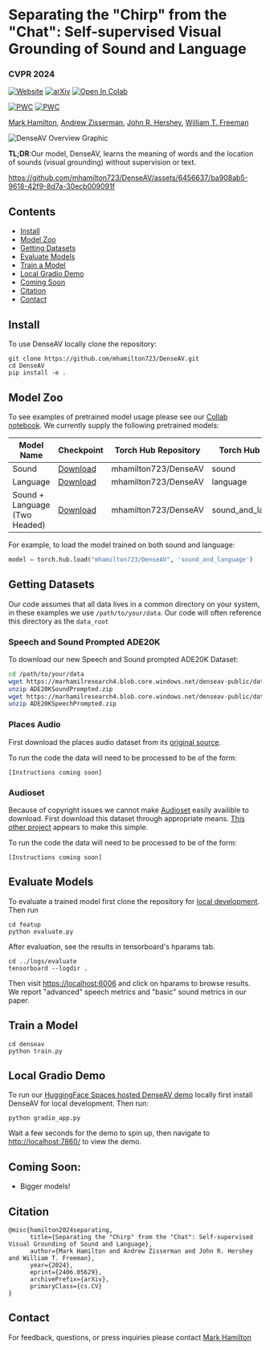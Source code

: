 # Separating the "Chirp" from the "Chat": Self-supervised Visual Grounding of Sound and Language
###  CVPR 2024


[![Website](https://img.shields.io/badge/DenseAV-%F0%9F%8C%90Website-purple?style=flat)](https://aka.ms/denseav) [![arXiv](https://img.shields.io/badge/arXiv-2406.05629-b31b1b.svg)](https://arxiv.org/abs/2406.05629) [![Open In Colab](https://colab.research.google.com/assets/colab-badge.svg)](https://colab.research.google.com/github/mhamilton723/DenseAV/blob/main/demo.ipynb)

[//]: # ([![Huggingface]&#40;https://img.shields.io/badge/%F0%9F%A4%97%20Hugging%20Face-FeatUp-orange&#41;]&#40;https://huggingface.co/spaces/mhamilton723/DenseAV&#41; )
[//]: # ([![Huggingface]&#40;https://img.shields.io/badge/%F0%9F%A4%97%20Hugging%20Face-Paper%20Page-orange&#41;]&#40;https://huggingface.co/papers/2403.10516&#41;)
[![PWC](https://img.shields.io/endpoint.svg?url=https://paperswithcode.com/badge/separating-the-chirp-from-the-chat-self/speech-prompted-semantic-segmentation-on)](https://paperswithcode.com/sota/speech-prompted-semantic-segmentation-on?p=separating-the-chirp-from-the-chat-self)
[![PWC](https://img.shields.io/endpoint.svg?url=https://paperswithcode.com/badge/separating-the-chirp-from-the-chat-self/sound-prompted-semantic-segmentation-on)](https://paperswithcode.com/sota/sound-prompted-semantic-segmentation-on?p=separating-the-chirp-from-the-chat-self)


[Mark Hamilton](https://mhamilton.net/),
[Andrew Zisserman](https://www.robots.ox.ac.uk/~az/),
[John R. Hershey](https://research.google/people/john-hershey/),
[William T. Freeman](https://billf.mit.edu/about/bio)

![DenseAV Overview Graphic](https://mhamilton.net/images/hero_fig_black.jpg)

**TL;DR**:Our model, DenseAV, learns the meaning of words and the location of sounds (visual grounding) without supervision or text.

https://github.com/mhamilton723/DenseAV/assets/6456637/ba908ab5-9618-42f9-8d7a-30ecb009091f


## Contents
<!--ts-->
   * [Install](#install)
   * [Model Zoo](#model-zoo)
   * [Getting Datasets](#getting-atasets)
   * [Evaluate Models](#evaluate-models)
   * [Train a Model](#train-model)
   * [Local Gradio Demo](#local-gradio-demo)
   * [Coming Soon](coming-soon)
   * [Citation](#citation)
   * [Contact](#contact)
<!--te-->

## Install

To use DenseAV locally clone the repository:

```shell script
git clone https://github.com/mhamilton723/DenseAV.git
cd DenseAV
pip install -e .
```


## Model Zoo

To see examples of pretrained model usage please see our [Collab notebook](https://colab.research.google.com/github/mhamilton723/DenseAV/blob/main/demo.ipynb). We currently supply the following pretrained models:

| Model Name                    | Checkpoint                                                                                                                       | Torch Hub Repository | Torch Hub Name     |
|-------------------------------|----------------------------------------------------------------------------------------------------------------------------------|----------------------|--------------------|
| Sound                         | [Download](https://marhamilresearch4.blob.core.windows.net/denseav-public/hub/denseav_sound.ckpt) | mhamilton723/DenseAV | sound              |
| Language                      | [Download](https://marhamilresearch4.blob.core.windows.net/denseav-public/hub/denseav_language.ckpt) | mhamilton723/DenseAV | language           |
| Sound + Language (Two Headed) | [Download](https://marhamilresearch4.blob.core.windows.net/denseav-public/hub/denseav_2head.ckpt)   | mhamilton723/DenseAV | sound_and_language |

For example, to load the model trained on both sound and language:

```python
model = torch.hub.load("mhamilton723/DenseAV", 'sound_and_language')
```


## Getting Datasets

Our code assumes that all data lives in a common directory on your system, in these examples we use `/path/to/your/data`. Our code will often reference this directory as the `data_root`

### Speech and Sound Prompted ADE20K

To download our new Speech and Sound prompted ADE20K Dataset:

```bash
cd /path/to/your/data
wget https://marhamilresearch4.blob.core.windows.net/denseav-public/datasets/ADE20KSoundPrompted.zip
unzip ADE20KSoundPrompted.zip
wget https://marhamilresearch4.blob.core.windows.net/denseav-public/datasets/ADE20KSpeechPrompted.zip
unzip ADE20KSpeechPrompted.zip
```

### Places Audio

First download the places audio dataset from its [original source](https://groups.csail.mit.edu/sls/downloads/placesaudio/downloads.cgi).

To run the code the data will need to be processed to be of the form:

```
[Instructions coming soon]
```

### Audioset

Because of copyright issues we cannot make [Audioset](https://research.google.com/audioset/dataset/index.html) easily availible to download.
First download this dataset through appropriate means. [This other project](https://github.com/ktonal/audioset-downloader) appears to make this simple.

To run the code the data will need to be processed to be of the form:

```
[Instructions coming soon]
```


## Evaluate Models

To evaluate a trained model first clone the repository for
[local development](#local-development). Then run

```shell
cd featup
python evaluate.py
```

After evaluation, see the results in tensorboard's hparams tab. 

```shell
cd ../logs/evaluate
tensorboard --logdir .
```

Then visit [https://localhost:6006](https://localhost:6006) and click on hparams to browse results. We report "advanced" speech metrics and "basic" sound metrics in our paper.


## Train a Model

```shell
cd denseav
python train.py
```

## Local Gradio Demo

To run our [HuggingFace Spaces hosted DenseAV demo](https://huggingface.co/spaces/mhamilton723/FeatUp) locally first install DenseAV for local development. Then  run:

```shell
python gradio_app.py
```

Wait a few seconds for the demo to spin up, then navigate to [http://localhost:7860/](http://localhost:7860/) to view the demo.


## Coming Soon:

- Bigger models!

## Citation

```
@misc{hamilton2024separating,
      title={Separating the "Chirp" from the "Chat": Self-supervised Visual Grounding of Sound and Language}, 
      author={Mark Hamilton and Andrew Zisserman and John R. Hershey and William T. Freeman},
      year={2024},
      eprint={2406.05629},
      archivePrefix={arXiv},
      primaryClass={cs.CV}
}
```

## Contact

For feedback, questions, or press inquiries please contact [Mark Hamilton](mailto:markth@mit.edu)

